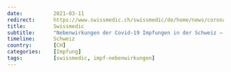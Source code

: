 ```yaml
---
date:          2021-03-11
redirect:      https://www.swissmedic.ch/swissmedic/de/home/news/coronavirus-covid-19/nebenwirkungen-covid-19-impfungen-ch.html
title:         Swissmedic
subtitle:      "Nebenwirkungen der Covid-19 Impfungen in der Schweiz – Update"
timeline:      Schweiz
country:       [CH]
categories:    [Impfung]
tags:          [swissmedic, impf-nebenwirkungen]
---
```

